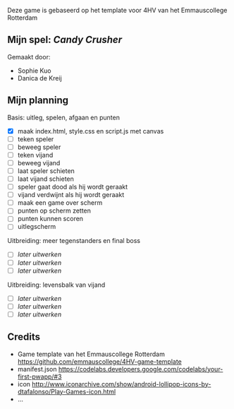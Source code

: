 Deze game is gebaseerd op het template voor 4HV van het Emmauscollege Rotterdam

## Mijn spel: *Candy Crusher*
Gemaakt door:
- Sophie Kuo
- Danica de Kreij

## Mijn planning

Basis: uitleg, spelen, afgaan en punten
- [x] maak index.html, style.css en script.js met canvas
- [ ] teken speler
- [ ] beweeg speler
- [ ] teken vijand
- [ ] beweeg vijand
- [ ] laat speler schieten
- [ ] laat vijand schieten
- [ ] speler gaat dood als hij wordt geraakt
- [ ] vijand verdwijnt als hij wordt geraakt
- [ ] maak een game over scherm
- [ ] punten op scherm zetten
- [ ] punten kunnen scoren
- [ ] uitlegscherm

Uitbreiding: meer tegenstanders en final boss
- [ ] *later uitwerken*
- [ ] *later uitwerken*
- [ ] *later uitwerken*

Uitbreiding: levensbalk van vijand
- [ ] *later uitwerken*
- [ ] *later uitwerken*
- [ ] *later uitwerken*

## Credits
- Game template van het Emmauscollege Rotterdam https://github.com/emmauscollege/4HV-game-template
- manifest.json https://codelabs.developers.google.com/codelabs/your-first-pwapp/#3
- icon http://www.iconarchive.com/show/android-lollipop-icons-by-dtafalonso/Play-Games-icon.html
- ...
